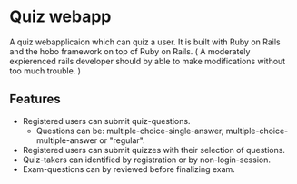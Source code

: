 Quiz webapp
===========

A quiz webapplicaion which can quiz a user. It is built with Ruby on Rails and the hobo framework on top of Ruby on Rails. ( A moderately expierenced 
rails developer should by able to make modifications without too much trouble. )

Features
--------

- Registered users can submit quiz-questions.
  - Questions can be: multiple-choice-single-answer, multiple-choice-multiple-answer or "regular".
- Registered users can submit quizzes with their selection of questions.
- Quiz-takers can identified by registration or by non-login-session.
- Exam-questions can by reviewed before finalizing exam.



